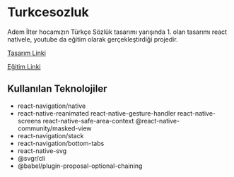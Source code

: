 # Turkcesozluk

Adem İlter hocamızın Türkçe Sözlük tasarımı yarışında 1. olan tasarımı react nativele, youtube da eğitim olarak gerçekleştirdiği projedir.

[Tasarım Linki](https://www.figma.com/file/JqpfJNo6eEJzPpTOEi3Irt/TDK-Redesign?node-id=230%3A1801)

[Eğitim Linki](https://www.youtube.com/playlist?list=PLadt0EaV4m3CWiofBOml0r95OmhiM6I6v)

## Kullanılan Teknolojiler

- react-navigation/native
- react-native-reanimated react-native-gesture-handler react-native-screens react-native-safe-area-context @react-native-community/masked-view
- react-navigation/stack
- react-navigation/bottom-tabs
- react-native-svg
- @svgr/cli
- @babel/plugin-proposal-optional-chaining
